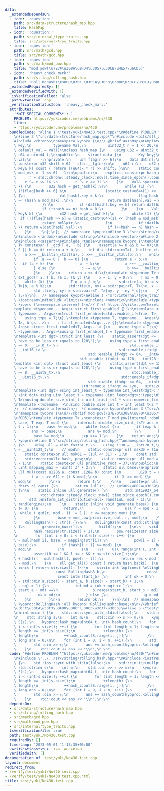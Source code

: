 ```yaml
---
data:
  _extendedDependsOn:
  - icon: ':question:'
    path: src/data-structure/hash_map.hpp
    title: HashMap
  - icon: ':question:'
    path: src/internal/type_traits.hpp
    title: src/internal/type_traits.hpp
  - icon: ':question:'
    path: src/math/gcd.hpp
    title: src/math/gcd.hpp
  - icon: ':question:'
    path: src/math/mod_pow.hpp
    title: "mod pow(\u7E70\u308A\u8FD4\u3057\u30CB\u4E57\u6CD5)"
  - icon: ':heavy_check_mark:'
    path: src/string/rolling_hash.hpp
    title: "Rollinghash(\u30ED\u30FC\u30EA\u30F3\u30B0\u30CF\u30C3\u30B7\u30E5)"
  _extendedRequiredBy: []
  _extendedVerifiedWith: []
  _isVerificationFailed: false
  _pathExtension: cpp
  _verificationStatusIcon: ':heavy_check_mark:'
  attributes:
    '*NOT_SPECIAL_COMMENTS*': ''
    PROBLEM: https://yukicoder.me/problems/no/430
    links:
    - https://yukicoder.me/problems/no/430
  bundledCode: "#line 1 \"test/yuki/No430.test.cpp\"\n#define PROBLEM \"https://yukicoder.me/problems/no/430\"\
    \n#line 2 \"src/data-structure/hash_map.hpp\"\n#include <bits/stl_algobase.h>\n\
    #include <chrono>\nnamespace kyopro {\n/// @brief HashMap\ntemplate <typename\
    \ Key,\n          typename Val,\n          uint32_t n = 1 << 20,\n          Val\
    \ default_val = Val()>\nclass hash_map {\n    using u32 = uint32_t;\n    using\
    \ u64 = uint64_t;\n\npublic:\n    struct data {\n        Key key;\n        Val\
    \ val;\n    };\nprivate:\n    u64 flag[n >> 6];\n    data dat[n];\n\n    static\
    \ constexpr u32 shift = 64 - std::__lg(n);\n\n    u64 r;\n    u32 get_hash(const\
    \ Key& k) const { return ((u64)k * r) >> shift; }\n\n    static constexpr uint8_t\
    \ mod_msk = (1 << 6) - 1;\n\npublic:\n    explicit constexpr hash_map() {\n  \
    \      r = std::chrono::steady_clock::now().time_since_epoch().count();\n    \
    \    r ^= r >> 16;\n        r ^= r << 32;\n    }\n    Val& operator[](const Key&\
    \ k) {\n        u32 hash = get_hash(k);\n\n        while (1) {\n            if\
    \ (!(flag[hash >> 6] &\n                  (static_cast<u64>(1) << (hash & mod_msk))))\
    \ {\n                dat[hash].key = k;\n                flag[hash >> 6] |= (static_cast<u64>(1)\
    \ << (hash & mod_msk));\n\n                return dat[hash].val = default_val;\n\
    \            }\n\n            if (dat[hash].key == k) return dat[hash].val;\n\
    \            if (++hash == n) hash = 0;\n        }\n    }\n    Val* find(const\
    \ Key& k) {\n        u32 hash = get_hash(k);\n        while (1) {\n          \
    \  if (!(flag[hash >> 6] & (static_cast<u64>(1) << (hash & mod_msk)))){\n    \
    \            return nullptr;\n            }\n            if (dat[hash].key ==\
    \ k) return &(dat[hash].val);\n            if (++hash == n) hash = 0;\n\n    \
    \    }\n    }\n};\n};  // namespace kyopro\n#line 3 \"src/string/rolling_hash.hpp\"\
    \n#include <random>\n#include <string>\n#include <vector>\n#line 2 \"src/math/gcd.hpp\"\
    \n#include <cassert>\n#include <tuple>\nnamespace kyopro {\ntemplate <typename\
    \ T> constexpr T _gcd(T a, T b) {\n    assert(a >= 0 && b >= 0);\n    if (a ==\
    \ 0 || b == 0) return a + b;\n    int d = std::min<T>(__builtin_ctzll(a), __builtin_ctzll(b));\n\
    \    a >>= __builtin_ctzll(a), b >>= __builtin_ctzll(b);\n    while (a != b) {\n\
    \        if (a == 0 || b == 0) {\n            return a + b;\n        }\n     \
    \   if (a > b) {\n            a -= b;\n            a >>= __builtin_ctzll(a);\n\
    \        } else {\n            b -= a;\n            b >>= __builtin_ctzll(b);\n\
    \        }\n    }\n\n    return a << d;\n}\ntemplate <typename T> constexpr T\
    \ ext_gcd(T a, T b, T& x, T& y) {\n    x = 1, y = 0;\n    T nx = 0, ny = 1;\n\
    \    while (b) {\n        T q = a / b;\n        std::tie(a, b) = std::pair<T,\
    \ T>{b, a % b};\n        std::tie(x, nx) = std::pair<T, T>{nx, x - nx * q};\n\
    \        std::tie(y, ny) = std::pair<T, T>{ny, y - ny * q};\n    }\n    return\
    \ a;\n}\n};  // namespace kyopro\n#line 2 \"src/internal/type_traits.hpp\"\n#include\
    \ <iostream>\n#include <limits>\n#include <numeric>\n#include <typeinfo>\nnamespace\
    \ kyopro {\nnamespace internal {\n/// @ref https://qiita.com/kazatsuyu/items/f8c3b304e7f8b35263d8\n\
    template <typename... Args> struct first_enabled {};\n\ntemplate <typename T,\
    \ typename... Args>\nstruct first_enabled<std::enable_if<true, T>, Args...> {\n\
    \    using type = T;\n};\ntemplate <typename T, typename... Args>\nstruct first_enabled<std::enable_if<false,\
    \ T>, Args...>\n    : first_enabled<Args...> {};\ntemplate <typename T, typename...\
    \ Args> struct first_enabled<T, Args...> {\n    using type = T;\n};\n\ntemplate\
    \ <typename... Args>\nusing first_enabled_t = typename first_enabled<Args...>::type;\n\
    \ntemplate <int dgt> struct int_least {\n    static_assert(dgt <= 128, \"digit\
    \ have to be less or equals to 128\");\n    using type = first_enabled_t<std::enable_if<dgt\
    \ <= 8, __int8_t>,\n                                 std::enable_if<dgt <= 16,\
    \ __int16_t>,\n                                 std::enable_if<dgt <= 32, __int32_t>,\n\
    \                                 std::enable_if<dgt <= 64, __int64_t>,\n    \
    \                             std::enable_if<dgt <= 128, __int128_t> >;\n};\n\
    template <int dgt> struct uint_least {\n    static_assert(dgt <= 128, \"digit\
    \ have to be less or equals to 128\");\n    using type = first_enabled_t<std::enable_if<dgt\
    \ <= 8, __uint8_t>,\n                                 std::enable_if<dgt <= 16,\
    \ __uint16_t>,\n                                 std::enable_if<dgt <= 32, __uint32_t>,\n\
    \                                 std::enable_if<dgt <= 64, __uint64_t>,\n   \
    \                              std::enable_if<dgt <= 128, __uint128_t> >;\n};\n\
    \ntemplate <int dgt> using int_least_t = typename int_least<dgt>::type;\ntemplate\
    \ <int dgt> using uint_least_t = typename uint_least<dgt>::type;\n\ntemplate <typename\
    \ T>\nusing double_size_uint_t = uint_least_t<2 * std::numeric_limits<T>::digits>;\n\
    \ntemplate <typename T>\nusing double_size_int_t = int_least_t<2 * std::numeric_limits<T>::digits>;\n\
    };  // namespace internal\n};  // namespace kyopro\n#line 3 \"src/math/mod_pow.hpp\"\
    \nnamespace kyopro {\n\n///@brief mod pow(\u7E70\u308A\u8FD4\u3057\u30CB\u4E57\
    \u6CD5)\ntemplate <typename T> \nconstexpr T mod_pow(internal::double_size_uint_t<T>\
    \ base, T exp, T mod) {\n    internal::double_size_uint_t<T> ans = (mod == 1 ?\
    \ 0 : 1);\n    base %= mod;\n    while (exp) {\n        if (exp & 1) {\n     \
    \       ans *= base;\n            ans %= mod;\n        }\n        base *= base;\n\
    \        base %= mod;\n        exp >>= 1;\n    }\n    return ans;\n}\n};  // namespace\
    \ kyopro\n#line 8 \"src/string/rolling_hash.hpp\"\nnamespace kyopro {\nclass RollingHash\
    \ {\n    using ull = uint_fast64_t;\n    using i128 = __int128_t;\n    using u128\
    \ = __uint128_t;\n    // mod\n    static constexpr ull msk30 = (1ul << 30) - 1;\n\
    \    static constexpr ull msk61 = (1ul << 31) - 1;\n    const std::string str;\n\
    \    std::vector<ull> hash, pow;\n\n    static constexpr ull mod = (1uL << 61)\
    \ - 1;\n    static constexpr ull primitive_root = 37;\n\npublic:\n    static const\
    \ uint mapping_max = (uint)'Z' + 2;\n    static ull base;\n\nprivate:\n    constexpr\
    \ ull mul(const u128& a, const u128& b) const {\n        u128 t = a * b;\n\n \
    \       t = (t >> 61) + (t & mod);\n\n        if (t >= mod) {\n            t -=\
    \ mod;\n        }\n\n        return t;\n    }\n\n    constexpr ull mapping(const\
    \ char& c) const {\n        return (ull)c;  // \u5909\u66F4\u3059\u308B?\n   \
    \ }\n\n    static inline ull generate() {\n        std::mt19937_64 engine(\n \
    \           std::chrono::steady_clock::now().time_since_epoch().count());\n  \
    \      std::uniform_int_distribution<ull> rand(1uL, mod - 1);\n        return\
    \ rand(engine);\n    }\n    static inline void generate_base() {\n        if (base\
    \ != 0) {\n            return;\n        }\n        ull r = mod - 1;\n\n      \
    \  while (_gcd(r, mod - 1) != 1 || r <= mapping_max) {\n            r = generate();\n\
    \        }\n        base = mod_pow(primitive_root, r, mod);\n    }\n\npublic:\n\
    \    RollingHash() : str() {}\n\n    RollingHash(const std::string& str) : str(str)\
    \ {\n        generate_base();\n        build();\n    }\n\n    void build() {\n\
    \        hash.resize(str.size() + 1);\n        pow.resize(str.size() + 1, 1);\n\
    \n        for (int i = 0; i < (int)str.size(); i++) {\n            hash[i + 1]\
    \ = mul(hash[i], base) + mapping(str[i]);\n            pow[i + 1] = mul(pow[i],\
    \ base);\n            if (hash[i + 1] >= mod) {\n                hash[i + 1] -=\
    \ mod;\n            }\n        }\n    }\n    ull range(int l, int r) const {\n\
    \        assert(0 <= l && l <= r && r <= str.size());\n\n        ull res = mod\
    \ + hash[r] - mul(hash[l], pow[r - l]);\n        return res < mod ? res : res\
    \ - mod;\n    }\n    ull get_all() const { return hash.back(); }\n    int size()\
    \ const { return str.size(); }\n\n    static int lcp(const RollingHash& a,\n \
    \                  const RollingHash& b,\n                   const int& start_a,\n\
    \                   const int& start_b) {\n        int ok = 0;\n        int ng\
    \ = std::min(a.size() - start_a, b.size() - start_b) + 1;\n        while (abs(ok\
    \ - ng) > 1) {\n            int md = (ok + ng) >> 1;\n            if (a.range(start_a,\
    \ start_a + md) ==\n                b.range(start_b, start_b + md)) {\n      \
    \          ok = md;\n            } else {\n                ng = md;\n        \
    \    }\n        }\n\n        return ok;\n    }\n};\n}  // namespace kyopro\ntypename\
    \ kyopro::RollingHash::ull kyopro::RollingHash::base;\n\n///@brief Rollinghash(\u30ED\
    \u30FC\u30EA\u30F3\u30B0\u30CF\u30C3\u30B7\u30E5)\n#line 5 \"test/yuki/No430.test.cpp\"\
    \n\nint main() {\n    std::ios::sync_with_stdio(false);\n    std::cin.tie(nullptr);\n\
    \n    std::string s;\n    int m;\n    std::cin >> s >> m;\n    kyopro::RollingHash\
    \ S(s);\n    kyopro::hash_map<uint64_t, int> hash_count;\n    for (int i = 0;\
    \ i < (int)s.size(); ++i) {\n        for (int length = 1; length <= 10 && i +\
    \ length <= (int)s.size();\n             ++length) {\n            int j = i +\
    \ length;\n            ++hash_count[S.range(i, j)];\n        }\n    }\n    long\
    \ long ans = 0;\n\n    for (int i = 0; i < m; ++i) {\n        std::string c;\n\
    \        std::cin >> c;\n        ans += hash_count[kyopro::RollingHash(c).get_all()];\n\
    \    }\n    std::cout << ans << '\\n';\n}\n"
  code: "#define PROBLEM \"https://yukicoder.me/problems/no/430\"\n#include \"../../src/data-structure/hash_map.hpp\"\
    \n#include \"../../src/string/rolling_hash.hpp\"\n#include <iostream>\n\nint main()\
    \ {\n    std::ios::sync_with_stdio(false);\n    std::cin.tie(nullptr);\n\n   \
    \ std::string s;\n    int m;\n    std::cin >> s >> m;\n    kyopro::RollingHash\
    \ S(s);\n    kyopro::hash_map<uint64_t, int> hash_count;\n    for (int i = 0;\
    \ i < (int)s.size(); ++i) {\n        for (int length = 1; length <= 10 && i +\
    \ length <= (int)s.size();\n             ++length) {\n            int j = i +\
    \ length;\n            ++hash_count[S.range(i, j)];\n        }\n    }\n    long\
    \ long ans = 0;\n\n    for (int i = 0; i < m; ++i) {\n        std::string c;\n\
    \        std::cin >> c;\n        ans += hash_count[kyopro::RollingHash(c).get_all()];\n\
    \    }\n    std::cout << ans << '\\n';\n}\n"
  dependsOn:
  - src/data-structure/hash_map.hpp
  - src/string/rolling_hash.hpp
  - src/math/gcd.hpp
  - src/math/mod_pow.hpp
  - src/internal/type_traits.hpp
  isVerificationFile: true
  path: test/yuki/No430.test.cpp
  requiredBy: []
  timestamp: '2023-05-01 11:13:35+00:00'
  verificationStatus: TEST_ACCEPTED
  verifiedWith: []
documentation_of: test/yuki/No430.test.cpp
layout: document
redirect_from:
- /verify/test/yuki/No430.test.cpp
- /verify/test/yuki/No430.test.cpp.html
title: test/yuki/No430.test.cpp
---
```

